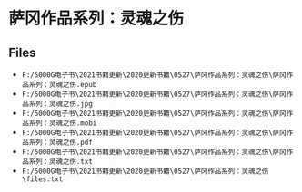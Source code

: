 # 萨冈作品系列：灵魂之伤

## Files

- `F:/5000G电子书\2021书籍更新\2020更新书籍\0527\萨冈作品系列：灵魂之伤\萨冈作品系列：灵魂之伤.epub`
- `F:/5000G电子书\2021书籍更新\2020更新书籍\0527\萨冈作品系列：灵魂之伤\萨冈作品系列：灵魂之伤.jpg`
- `F:/5000G电子书\2021书籍更新\2020更新书籍\0527\萨冈作品系列：灵魂之伤\萨冈作品系列：灵魂之伤.mobi`
- `F:/5000G电子书\2021书籍更新\2020更新书籍\0527\萨冈作品系列：灵魂之伤\萨冈作品系列：灵魂之伤.pdf`
- `F:/5000G电子书\2021书籍更新\2020更新书籍\0527\萨冈作品系列：灵魂之伤\萨冈作品系列：灵魂之伤.txt`
- `F:/5000G电子书\2021书籍更新\2020更新书籍\0527\萨冈作品系列：灵魂之伤\files.txt`
